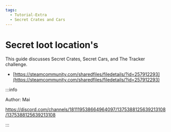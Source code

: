 ```yaml
---
tags:
  - Tutorial-Extra
  - Secret Crates and Cars 
---
```

# Secret loot location's 

This guide discusses Secret Crates, Secret Cars, and The Tracker challenge.

- [https://steamcommunity.com/sharedfiles/filedetails/?id=257912293](https://steamcommunity.com/sharedfiles/filedetails/?id=257912293)



:::info

Author: Mai

https://discord.com/channels/181119538664964097/1375388125639213108/1375388125639213108

:::